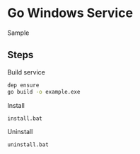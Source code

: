# Go Windows Service
Sample

## Steps

Build service
```bash
dep ensure
go build -o example.exe
```

Install
```
install.bat
```

Uninstall
```
uninstall.bat
```
